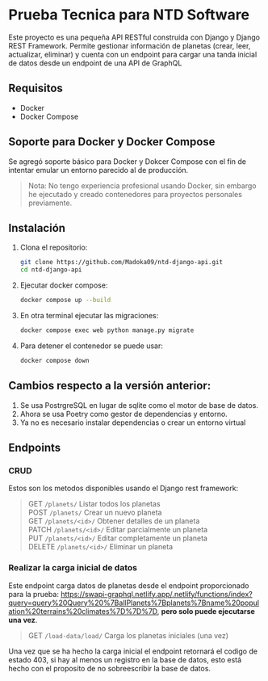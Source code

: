 # Prueba Tecnica para NTD Software

Este proyecto es una pequeña API RESTful construida con Django y Django REST Framework. Permite gestionar información de planetas (crear, leer, actualizar, eliminar) y cuenta con un endpoint para cargar una tanda inicial de datos desde un endpoint de una API de GraphQL

## Requisitos

- Docker
- Docker Compose

## Soporte para Docker y Docker Compose

Se agregó soporte básico para Docker y Dokcer Compose con el fin de intentar emular un entorno parecido al de producción.

> Nota: No tengo experiencia profesional usando Docker, sin embargo he ejecutado y creado contenedores para proyectos personales previamente.

## Instalación

1. Clona el repositorio:
   ```bash
   git clone https://github.com/Madoka09/ntd-django-api.git
   cd ntd-django-api
   ```

2. Ejecutar docker compose:
   ```bash
   docker compose up --build
   ```

3. En otra terminal ejecutar las migraciones:
   ```bash
   docker compose exec web python manage.py migrate
   ```

4. Para detener el contenedor se puede usar:
   ```bash
   docker compose down
   ```

## Cambios respecto a la versión anterior:

1. Se usa PostrgreSQL en lugar de sqlite como el motor de base de datos.
2. Ahora se usa Poetry como gestor de dependencias y entorno.
3. Ya no es necesario instalar dependencias o crear un entorno virtual

## Endpoints

### CRUD

Estos son los metodos disponibles usando el Django rest framework:
                   
>GET     `/planets/`            Listar todos los planetas            
>POST    `/planets/`            Crear un nuevo planeta               
>GET     `/planets/<id>/`       Obtener detalles de un planeta       
>PATCH   `/planets/<id>/`       Editar parcialmente un planeta       
>PUT     `/planets/<id>/`       Editar completamente un planeta      
>DELETE  `/planets/<id>/`       Eliminar un planeta                  

### Realizar la carga inicial de datos

Este endpoint carga datos de planetas desde el endpoint proporcionado para la prueba: https://swapi-graphql.netlify.app/.netlify/functions/index?query=query%20Query%20%7BallPlanets%7Bplanets%7Bname%20population%20terrains%20climates%7D%7D%7D, **pero solo puede ejecutarse una vez**.

>GET    `/load-data/load/`            Carga los planetas iniciales (una vez)

Una vez que se ha hecho la carga inicial el endpoint retornará el codigo de estado 403, si hay 
al menos un registro en la base de datos, esto está hecho con el proposito de no sobreescribir la base de datos.